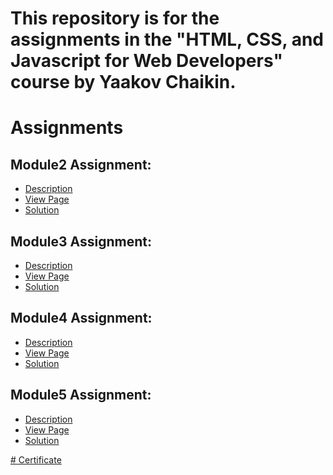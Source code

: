 # This repository is for the assignments in the "HTML, CSS, and Javascript for Web Developers" course by Yaakov Chaikin.
# Assignments
## Module2 Assignment:
* <a href="https://github.com/jhu-ep-coursera/fullstack-course4/blob/master/assignments/assignment2/Assignment-2.md">Description</a>
* <a href="https://htmlpreview.github.io/?https://github.com/EthanSuu/html-css-javascript-for-web-developers/blob/main/module2-solution/index.html">View Page</a>
* <a href="https://github.com/EthanSuu/html-css-javascript-for-web-developers/tree/main/module2-solution">Solution </a>
## Module3 Assignment:
* <a href="https://github.com/jhu-ep-coursera/fullstack-course4/blob/master/assignments/assignment3/Assignment-3.md">Description</a>
* <a href="http://htmlpreview.github.io/?https://github.com/EthanSuu/html-css-javascript-for-web-developers/blob/main/module3-solution/index.html">View Page</a>
* <a href="https://github.com/EthanSuu/html-css-javascript-for-web-developers/tree/main/module3-solution">Solution </a>
## Module4 Assignment:
* <a href="https://github.com/jhu-ep-coursera/fullstack-course4/blob/master/assignments/assignment4/Assignment-4.md">Description</a>
* <a href="http://htmlpreview.github.io/?https://github.com/EthanSuu/html-css-javascript-for-web-developers/blob/main/module4-solution/easier/index.html">View Page</a>
* <a href="https://github.com/EthanSuu/html-css-javascript-for-web-developers/tree/main/module4-solution/easier">Solution </a>
## Module5 Assignment:
* <a href="https://github.com/jhu-ep-coursera/fullstack-course4/blob/master/assignments/assignment5/Assignment-5.md">Description</a>
* <a href="https://ethansuu.github.io/html-css-javascript-for-web-developers/module5-solution/index.html#">View Page</a>
* <a href="https://github.com/EthanSuu/html-css-javascript-for-web-developers/tree/main/module5-solution">Solution </a>


<a href="https://www.coursera.org/account/accomplishments/certificate/ZH5FR5E8XSL8"># Certificate </a>
